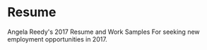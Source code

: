 # Resume
Angela Reedy's 2017 Resume and Work Samples
For seeking new employment opportunities in 2017.
